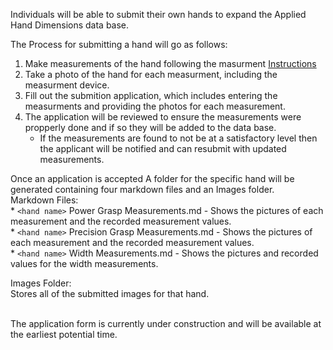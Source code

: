 Individuals will be able to submit their own hands to expand the Applied Hand Dimensions data base.

The Process for submitting a hand will go as follows:

1. Make measurements of the hand following the masurment [Instructions](https://github.com/OSUrobotics/Applied-Hand-Dimensions/tree/main/Instructions)
2. Take a photo of the hand for each measurment, including the measurment device.
3. Fill out the submition application, which includes entering the measurments and providing the photos for each measurement.
4. The application will be reviewed to ensure the measurements were propperly done and if so they will be added to the data base.
	* If the measurements are found to not be at a satisfactory level then the applicant will be notified and can resubmit with updated measurements.


Once an application is accepted A folder for the specific hand will be generated containing four markdown files and an Images folder.<br>
	Markdown Files:<br>
		* `<hand name>` Power Grasp Measurements.md - Shows the pictures of each measurement and the recorded measurement values.<br>
		* `<hand name>` Precision Grasp Measurements.md - Shows the pictures of each measurement and the recorded measurement values.<br>
		* `<hand name>` Width Measurements.md - Shows the pictures and recorded values for the width measurements.<br>

Images Folder:<br>
	Stores all of the submitted images for that hand.
<br>
<br>

The application form is currently under construction and will be available at the earliest potential time.
